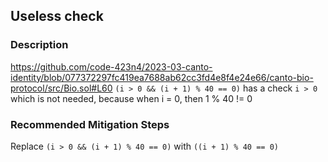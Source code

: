 ## Useless check
### Description
https://github.com/code-423n4/2023-03-canto-identity/blob/077372297fc419ea7688ab62cc3fd4e8f4e24e66/canto-bio-protocol/src/Bio.sol#L60
`(i > 0 && (i + 1) % 40 == 0)` has a check `i > 0` which is not needed, because when i = 0, then 1 % 40 != 0

### Recommended Mitigation Steps
Replace `(i > 0 && (i + 1) % 40 == 0)` with `((i + 1) % 40 == 0)`